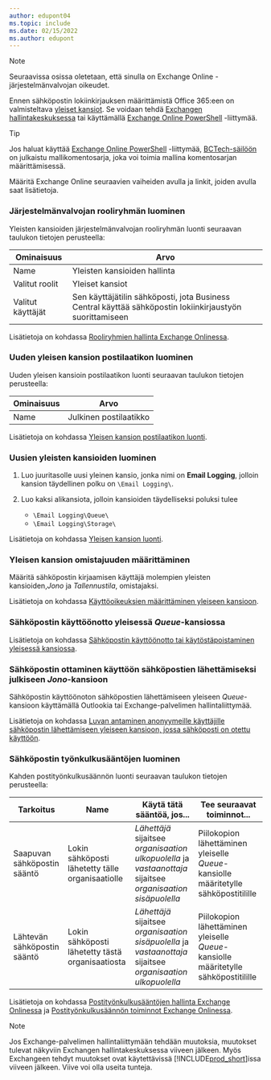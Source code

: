 ```yaml
---
author: edupont04
ms.topic: include
ms.date: 02/15/2022
ms.author: edupont
---
```


> [!NOTE]
> Seuraavissa osissa oletetaan, että sinulla on Exchange Online -järjestelmänvalvojan oikeudet.

Ennen sähköpostin lokiinkirjauksen määrittämistä Office 365:een on valmisteltava [yleiset kansiot](/exchange/collaboration-exo/public-folders/public-folders). Se voidaan tehdä [Exchangen hallintakeskuksessa](/exchange/exchange-admin-center?preserve-view=true) tai käyttämällä [Exchange Online PowerShell](/powershell/exchange/exchange-online-powershell?view=exchange-ps&?preserve-view=true) -liittymää.

> [!TIP]
> Jos haluat käyttää [Exchange Online PowerShell](/powershell/exchange/exchange-online-powershell?view=exchange-ps&preserve-view=true) -liittymää, [BCTech-säilöön](https://github.com/microsoft/BCTech/tree/master/samples/EmailLogging) on julkaistu mallikomentosarja, joka voi toimia mallina komentosarjan määrittämisessä.

Määritä Exchange Online seuraavien vaiheiden avulla ja linkit, joiden avulla saat lisätietoja.

### <a name="create-an-admin-role-group" />Järjestelmänvalvojan rooliryhmän luominen

Yleisten kansioiden järjestelmänvalvojan rooliryhmän luonti seuraavan taulukon tietojen perusteella:

|Ominaisuus        |Arvo                     |
|----------------|--------------------------|
|Name            |Yleisten kansioiden hallinta |
|Valitut roolit  |Yleiset kansiot            |
|Valitut käyttäjät  |Sen käyttäjätilin sähköposti, jota Business Central käyttää sähköpostin lokiinkirjaustyön suorittamiseen|

Lisätietoja on kohdassa [Rooliryhmien hallinta Exchange Onlinessa](/exchange/permissions-exo/role-groups).

### <a name="create-a-new-public-folder-mailbox" />Uuden yleisen kansion postilaatikon luominen

Uuden yleisen kansioin postilaatikon luonti seuraavan taulukon tietojen perusteella:

|Ominaisuus        |Arvo                     |
|----------------|--------------------------|
|Name            |Julkinen postilaatikko            |

Lisätietoja on kohdassa [Yleisen kansion postilaatikon luonti](/exchange/collaboration-exo/public-folders/create-public-folder-mailbox).

### <a name="create-new-public-folders" />Uusien yleisten kansioiden luominen

1. Luo juuritasolle uusi yleinen kansio, jonka nimi on **Email Logging**, jolloin kansion täydellinen polku on `\Email Logging\`.
2. Luo kaksi alikansiota, jolloin kansioiden täydelliseksi poluksi tulee

    - `\Email Logging\Queue\`
    - `\Email Logging\Storage\`

Lisätietoja on kohdassa [Yleisen kansion luonti](/exchange/collaboration-exo/public-folders/create-public-folder).

### <a name="set-public-folder-ownership" />Yleisen kansion omistajuuden määrittäminen

Määritä sähköpostin kirjaamisen käyttäjä molempien yleisten kansioiden,*Jono* ja *Tallennustila*, omistajaksi.

Lisätietoja on kohdassa [Käyttöoikeuksien määrittäminen yleiseen kansioon](/exchange/collaboration-exo/public-folders/set-up-public-folders#step-3-assign-permissions-to-the-public-folder).

### <a name="mail-enable-the-queue-public-folder" />Sähköpostin käyttöönotto yleisessä *Queue*-kansiossa

  Lisätietoja on kohdassa [Sähköpostin käyttöönotto tai käytöstäpoistaminen yleisessä kansiossa](/exchange/collaboration-exo/public-folders/enable-or-disable-mail-for-public-folder).

### <a name="mail-enable-sending-emails-to-the-queue-public-folder" />Sähköpostin ottaminen käyttöön sähköpostien lähettämiseksi julkiseen *Jono*-kansioon

Sähköpostin käyttöönoton sähköpostien lähettämiseen yleiseen *Queue*-kansioon käyttämällä Outlookia tai Exchange-palvelimen hallintaliittymää.

Lisätietoja on kohdassa [Luvan antaminen anonyymeille käyttäjille sähköpostin lähettämiseen yleiseen kansioon, jossa sähköposti on otettu käyttöön](/exchange/collaboration-exo/public-folders/enable-or-disable-mail-for-public-folder#allow-anonymous-users-to-send-email-to-a-mail-enabled-public-folder?preserve-view=true).

### <a name="create-mail-flow-rules" />Sähköpostin työnkulkusääntöjen luominen

Kahden postityönkulkusäännön luonti seuraavan taulukon tietojen perusteella:

|Tarkoitus  |Name |Käytä tätä sääntöä, jos...             |Tee seuraavat toiminnot...                          |
|---------|-----|----------------------------------|---------------------------------------------|
|Saapuvan sähköpostin sääntö |Lokin sähköposti lähetetty tälle organisaatiolle|*Lähettäjä* sijaitsee *organisaation ulkopuolella* ja *vastaanottaja* sijaitsee *organisaation sisäpuolella*|Piilokopion lähettäminen yleiselle *Queue*-kansiolle määritetylle sähköpostitilille|
|Lähtevän sähköpostin sääntö | Lokin sähköposti lähetetty tästä organisaatiosta |*Lähettäjä* sijaitsee *organisaation sisäpuolella* ja *vastaanottaja* sijaitsee *organisaation ulkopuolella*|Piilokopion lähettäminen yleiselle *Queue*-kansiolle määritetylle sähköpostitilille|

Lisätietoja on kohdassa [Postityönkulkusääntöjen hallinta Exchange Onlinessa](/exchange/security-and-compliance/mail-flow-rules/manage-mail-flow-rules?preserve-view=true) ja [Postityönkulkusäännön toiminnot Exchange Onlinessa](/exchange/security-and-compliance/mail-flow-rules/mail-flow-rule-actions?preserve-view=true).

> [!NOTE]
> Jos Exchange-palvelimen hallintaliittymään tehdään muutoksia, muutokset tulevat näkyviin Exchangen hallintakeskuksessa viiveen jälkeen. Myös Exchangeen tehdyt muutokset ovat käytettävissä [!INCLUDE[prod_short](prod_short.md)]issa viiveen jälkeen. Viive voi olla useita tunteja.
